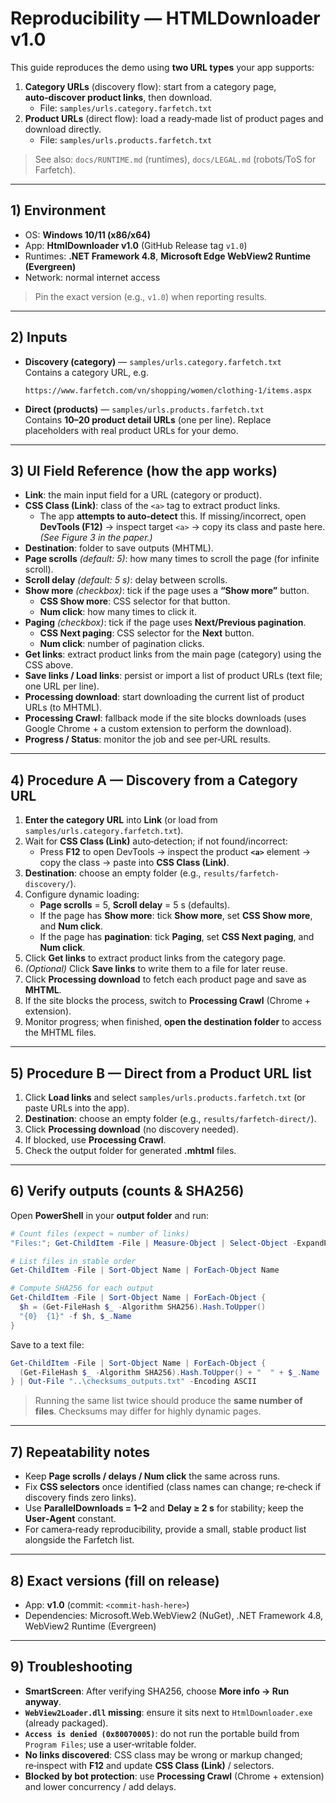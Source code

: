 # Reproducibility — HTMLDownloader v1.0

This guide reproduces the demo using **two URL types** your app supports:
1) **Category URLs** (discovery flow): start from a category page, **auto‑discover product links**, then download.
   - File: `samples/urls.category.farfetch.txt`
2) **Product URLs** (direct flow): load a ready‑made list of product pages and download directly.
   - File: `samples/urls.products.farfetch.txt`

> See also: `docs/RUNTIME.md` (runtimes), `docs/LEGAL.md` (robots/ToS for Farfetch).

---

## 1) Environment

- OS: **Windows 10/11 (x86/x64)**
- App: **HtmlDownloader v1.0** (GitHub Release tag `v1.0`)
- Runtimes: **.NET Framework 4.8**, **Microsoft Edge WebView2 Runtime (Evergreen)**
- Network: normal internet access

> Pin the exact version (e.g., `v1.0`) when reporting results.

---

## 2) Inputs

- **Discovery (category)** — `samples/urls.category.farfetch.txt`  
  Contains a category URL, e.g.
  ```text
  https://www.farfetch.com/vn/shopping/women/clothing-1/items.aspx
  ```

- **Direct (products)** — `samples/urls.products.farfetch.txt`  
  Contains **10–20 product detail URLs** (one per line). Replace placeholders with real product URLs for your demo.

---

## 3) UI Field Reference (how the app works)

- **Link**: the main input field for a URL (category or product).  
- **CSS Class (Link)**: class of the `<a>` tag to extract product links.  
  - The app **attempts to auto‑detect** this. If missing/incorrect, open **DevTools (F12)** → inspect target `<a>` → copy its class and paste here. *(See Figure 3 in the paper.)*
- **Destination**: folder to save outputs (MHTML).  
- **Page scrolls** *(default: 5)*: how many times to scroll the page (for infinite scroll).  
- **Scroll delay** *(default: 5 s)*: delay between scrolls.  
- **Show more** *(checkbox)*: tick if the page uses a **“Show more”** button.  
  - **CSS Show more**: CSS selector for that button.  
  - **Num click**: how many times to click it.  
- **Paging** *(checkbox)*: tick if the page uses **Next/Previous pagination**.  
  - **CSS Next paging**: CSS selector for the **Next** button.  
  - **Num click**: number of pagination clicks.  
- **Get links**: extract product links from the main page (category) using the CSS above.  
- **Save links / Load links**: persist or import a list of product URLs (text file; one URL per line).  
- **Processing download**: start downloading the current list of product URLs (to MHTML).  
- **Processing Crawl**: fallback mode if the site blocks downloads (uses Google Chrome + a custom extension to perform the download).  
- **Progress / Status**: monitor the job and see per‑URL results.

---

## 4) Procedure A — Discovery from a **Category URL**

1. **Enter the category URL** into **Link** (or load from `samples/urls.category.farfetch.txt`).  
2. Wait for **CSS Class (Link)** auto‑detection; if not found/incorrect:  
   - Press **F12** to open DevTools → inspect the product **`<a>`** element → copy the class → paste into **CSS Class (Link)**.  
3. **Destination**: choose an empty folder (e.g., `results/farfetch-discovery/`).  
4. Configure dynamic loading:
   - **Page scrolls** = 5, **Scroll delay** = 5 s (defaults).  
   - If the page has **Show more**: tick **Show more**, set **CSS Show more**, and **Num click**.  
   - If the page has **pagination**: tick **Paging**, set **CSS Next paging**, and **Num click**.  
5. Click **Get links** to extract product links from the category page.  
6. *(Optional)* Click **Save links** to write them to a file for later reuse.  
7. Click **Processing download** to fetch each product page and save as **MHTML**.  
8. If the site blocks the process, switch to **Processing Crawl** (Chrome + extension).  
9. Monitor progress; when finished, **open the destination folder** to access the MHTML files.

---

## 5) Procedure B — Direct from a **Product URL list**

1. Click **Load links** and select `samples/urls.products.farfetch.txt` (or paste URLs into the app).  
2. **Destination**: choose an empty folder (e.g., `results/farfetch-direct/`).  
3. Click **Processing download** (no discovery needed).  
4. If blocked, use **Processing Crawl**.  
5. Check the output folder for generated **.mhtml** files.

---

## 6) Verify outputs (counts & SHA256)

Open **PowerShell** in your **output folder** and run:

```powershell
# Count files (expect ≈ number of links)
"Files:"; Get-ChildItem -File | Measure-Object | Select-Object -ExpandProperty Count

# List files in stable order
Get-ChildItem -File | Sort-Object Name | ForEach-Object Name

# Compute SHA256 for each output
Get-ChildItem -File | Sort-Object Name | ForEach-Object {
  $h = (Get-FileHash $_ -Algorithm SHA256).Hash.ToUpper()
  "{0}  {1}" -f $h, $_.Name
}
```

Save to a text file:
```powershell
Get-ChildItem -File | Sort-Object Name | ForEach-Object {
  (Get-FileHash $_ -Algorithm SHA256).Hash.ToUpper() + "  " + $_.Name
} | Out-File "..\checksums_outputs.txt" -Encoding ASCII
```

> Running the same list twice should produce the **same number of files**. Checksums may differ for highly dynamic pages.

---

## 7) Repeatability notes

- Keep **Page scrolls / delays / Num click** the same across runs.  
- Fix **CSS selectors** once identified (class names can change; re‑check if discovery finds zero links).  
- Use **ParallelDownloads = 1–2** and **Delay ≥ 2 s** for stability; keep the **User‑Agent** constant.  
- For camera‑ready reproducibility, provide a small, stable product list alongside the Farfetch list.

---

## 8) Exact versions (fill on release)

- App: **v1.0** (commit: `<commit-hash-here>`)  
- Dependencies: Microsoft.Web.WebView2 (NuGet), .NET Framework 4.8, WebView2 Runtime (Evergreen)

---

## 9) Troubleshooting

- **SmartScreen**: After verifying SHA256, choose **More info → Run anyway**.  
- **`WebView2Loader.dll` missing**: ensure it sits next to `HtmlDownloader.exe` (already packaged).  
- **`Access is denied (0x80070005)`**: do not run the portable build from `Program Files`; use a user‑writable folder.  
- **No links discovered**: CSS class may be wrong or markup changed; re‑inspect with **F12** and update **CSS Class (Link)** / selectors.  
- **Blocked by bot protection**: use **Processing Crawl** (Chrome + extension) and lower concurrency / add delays.
